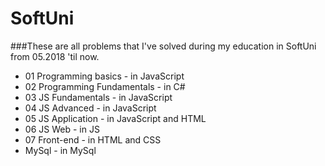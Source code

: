 # SoftUni
###These are all problems that I've solved during my education in SoftUni from 05.2018 'til now.

* 01 Programming basics - in JavaScript
* 02 Programming Fundamentals - in C#
* 03 JS Fundamentals - in JavaScript
* 04 JS Advanced - in JavaScript
* 05 JS Application - in JavaScript and HTML
* 06 JS Web - in JS
* 07 Front-end - in HTML and CSS
* MySql - in MySql

